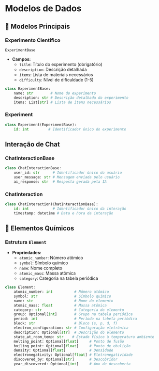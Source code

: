 # Modelos de Dados

## 🔬 Modelos Principais

### Experimento Científico

`ExperimentBase`

- **Campos:**
  - `title`: Título do experimento (obrigatório)
  - `description`: Descrição detalhada
  - `items`: Lista de materiais necessários
  - `difficulty`: Nível de dificuldade (1-5)

```python
class ExperimentBase:
    name: str        # Nome do experimento
    description: str # Descrição detalhada do experimento
    items: List[str] # Lista de itens necessários
```

### Experiment

```python
class Experiment(ExperimentBase):
    id: int         # Identificador único do experimento
```

## Interação de Chat

### ChatInteractionBase

```python
class ChatInteractionBase:
    user_id: str      # Identificador único do usuário
    user_message: str # Mensagem enviada pelo usuário
    ai_response: str  # Resposta gerada pela IA
```

### ChatInteraction

```python
class ChatInteraction(ChatInteractionBase):
    id: int           # Identificador único da interação
    timestamp: datetime # Data e hora da interação
```

## 🧪 Elementos Químicos

### Estrutura `Element`

- **Propriedades:**
  - `atomic_number`: Número atômico
  - `symbol`: Símbolo químico
  - `name`: Nome completo
  - `atomic_mass`: Massa atômica
  - `category`: Categoria na tabela periódica

```python
class Element:
    atomic_number: int          # Número atômico
    symbol: str                 # Símbolo químico
    name: str                   # Nome do elemento
    atomic_mass: float          # Massa atômica
    category: str               # Categoria do elemento
    group: Optional[int]        # Grupo na tabela periódica
    period: int                 # Período na tabela periódica
    block: str                  # Bloco (s, p, d, f)
    electron_configuration: str # Configuração eletrônica
    description: Optional[str]  # Descrição do elemento
    state_at_room_temp: str    # Estado físico à temperatura ambiente
    melting_point: Optional[float]     # Ponto de fusão
    boiling_point: Optional[float]     # Ponto de ebulição
    density: Optional[float]           # Densidade
    electronegativity: Optional[float] # Eletronegatividade
    discovered_by: Optional[str]       # Descobridor
    year_discovered: Optional[int]     # Ano de descoberta
```

